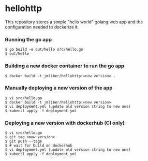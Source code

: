 # hellohttp

This repository stores a simple "hello world" golang web app and the configuration needed to dockerize it.


### Running the go app
```
$ go build -o out/hello src/hello.go
$ out/hello 
```

### Building a new docker container to run the go app
```
$ docker build -t jmliber/hellohttp:<new version> . 
```

### Manually deploying a new version of the app
```
$ vi src/hello.go
$ docker build -t jmliber/hellohttp:<new version> 
$ vi deployment.yml (update old version string to new one)
$ kubectl apply -f deployment.yml
```

### Deploying a new version with dockerhub (CI only)
```
$ vi src/hello.go
$ git tag <new version>
$ git push --tags 
$ # wait for build on dockerhub
$ vi deployment.yml (update old version string to new one)
$ kubectl apply -f deployment.yml
```
